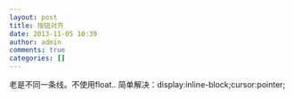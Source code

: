```yaml
---
layout: post
title: 按钮对齐
date: 2013-11-05 10:39
author: admin
comments: true
categories: []
---
```

<a><span>老是不同一条线。不使用float..
简单解决：display:inline-block;cursor:pointer;
